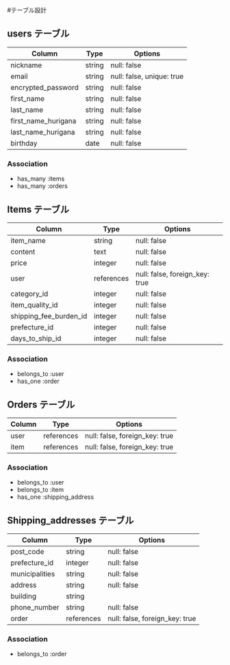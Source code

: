 #テーブル設計

## users テーブル

| Column               | Type   | Options                   |
| -------------------- | ------ | ------------------------- |
| nickname             | string | null: false               |
| email                | string | null: false, unique: true |
| encrypted_password   | string | null: false               |
| first_name           | string | null: false               |
| last_name            | string | null: false               |
| first_name_hurigana  | string | null: false               |
| last_name_hurigana   | string | null: false               |
| birthday             | date   | null: false               |

### Association

- has_many :items
- has_many :orders

## Items テーブル

| Column                 | Type       | Options                        |
| ---------------------- | ---------- | ------------------------------ |
| item_name              | string     | null: false                    |
| content                | text       | null: false                    |
| price                  | integer    | null: false                    |
| user                   | references | null: false, foreign_key: true |
| category_id            | integer    | null: false                    |
| item_quality_id        | integer    | null: false                    |
| shipping_fee_burden_id | integer    | null: false                    |
| prefecture_id          | integer    | null: false                    |
| days_to_ship_id        | integer    | null: false                    |

### Association

- belongs_to :user
- has_one :order

## Orders テーブル

| Column | Type       | Options                        |
| ------ | ---------- | ------------------------------ |
| user   | references | null: false, foreign_key: true |
| item   | references | null: false, foreign_key: true |

### Association

- belongs_to :user
- belongs_to :item
- has_one :shipping_address

## Shipping_addresses テーブル

| Column           | Type       | Options                        |
| ---------------- | ---------- | ------------------------------ |
| post_code        | string     | null: false                    |
| prefecture_id    | integer    | null: false                    |
| municipalities   | string     | null: false                    |
| address          | string     | null: false                    |
| building         | string     |                                |
| phone_number     | string     | null: false                    |
| order            | references | null: false, foreign_key: true |

### Association

- belongs_to :order
